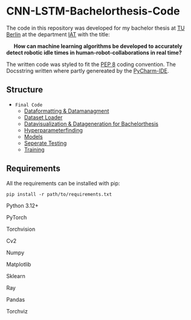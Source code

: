 # CNN-LSTM-Bachelorthesis-Code

The code in this repository was developed for my bachelor thesis at [TU Berlin](https://www.tu.berlin/en) at the department [IAT](https://www.tu.berlin/iat) with the title: 

&nbsp;&nbsp;&nbsp;&nbsp; __How can machine learning algorithms be developed to accurately detect robotic idle times in human-robot-collaborations in real time?__


The written code was styled to fit the [PEP 8](https://peps.python.org/pep-0008/) coding convention. The Docsstring written where partly genereated by the [PyCharm-IDE](https://www.jetbrains.com/de-de/pycharm/).
## Structure

- ```Final Code```
  - [Dataformatting & Datamanagment](https://github.com/jogoldbach/-CNN-LSTM-Bachelorthesis-Code/tree/main/Final%20Code/Dataformatting%20%26%20Datamanagment)
  - [Dataset Loader](https://github.com/jogoldbach/-CNN-LSTM-Bachelorthesis-Code/tree/main/Final%20Code/Dataset%20Loader)
  - [Datavisualization & Datageneration for Bachelorthesis](https://github.com/jogoldbach/-CNN-LSTM-Bachelorthesis-Code/tree/main/Final%20Code/Datavisualization%20%26%20Datageneration%20for%20Bachelorthesis)
  - [Hyperparameterfinding](https://github.com/jogoldbach/-CNN-LSTM-Bachelorthesis-Code/tree/main/Final%20Code/Hyperparameterfinding)
  - [Models](https://github.com/jogoldbach/-CNN-LSTM-Bachelorthesis-Code/tree/main/Final%20Code/Models)
  - [Seperate Testing](https://github.com/jogoldbach/-CNN-LSTM-Bachelorthesis-Code/tree/main/Final%20Code/Seperate%20Testing)
  - [Training](https://github.com/jogoldbach/-CNN-LSTM-Bachelorthesis-Code/tree/main/Final%20Code/Training)
      
## Requirements
  All the requirements can be installed with pip: 

    pip install -r path/to/requirements.txt

  Python 3.12+
  
  PyTorch
  
  Torchvision
  
  Cv2
  
  Numpy

  Matplotlib
  
  Sklearn
  
  Ray
  
  Pandas
  
  Torchviz
  
